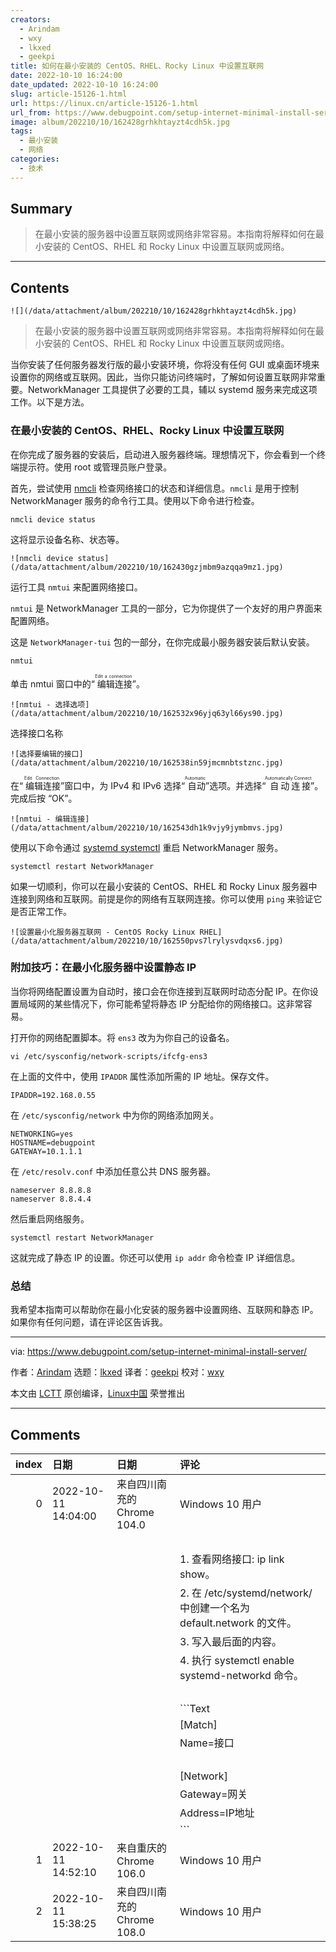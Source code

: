 ```yaml
---
creators:
  - Arindam
  - wxy
  - lkxed
  - geekpi
title: 如何在最小安装的 CentOS、RHEL、Rocky Linux 中设置互联网
date: 2022-10-10 16:24:00
date_updated: 2022-10-10 16:24:00
slug: article-15126-1.html
url: https://linux.cn/article-15126-1.html
url_from: https://www.debugpoint.com/setup-internet-minimal-install-server/
image: album/202210/10/162428grhkhtayzt4cdh5k.jpg
tags:
  - 最小安装
  - 网络
categories:
  - 技术
---
```


## Summary

> 在最小安装的服务器中设置互联网或网络非常容易。本指南将解释如何在最小安装的 CentOS、RHEL 和 Rocky Linux 中设置互联网或网络。

***

<!-- more -->

## Contents

`![](/data/attachment/album/202210/10/162428grhkhtayzt4cdh5k.jpg)`

> 
> 在最小安装的服务器中设置互联网或网络非常容易。本指南将解释如何在最小安装的 CentOS、RHEL 和 Rocky Linux 中设置互联网或网络。
> 
> 
> 

当你安装了任何服务器发行版的最小安装环境，你将没有任何 GUI 或桌面环境来设置你的网络或互联网。因此，当你只能访问终端时，了解如何设置互联网非常重要。NetworkManager 工具提供了必要的工具，辅以 systemd 服务来完成这项工作。以下是方法。

### 在最小安装的 CentOS、RHEL、Rocky Linux 中设置互联网

在你完成了服务器的安装后，启动进入服务器终端。理想情况下，你会看到一个终端提示符。使用 root 或管理员账户登录。

首先，尝试使用 [nmcli](https://linux.die.net/man/1/nmcli) 检查网络接口的状态和详细信息。`nmcli` 是用于控制 NetworkManager 服务的命令行工具。使用以下命令进行检查。

```shell
nmcli device status
```

这将显示设备名称、状态等。

`![nmcli device status](/data/attachment/album/202210/10/162430gzjmbm9azqqa9mz1.jpg)`

运行工具 `nmtui` 来配置网络接口。

`nmtui` 是 NetworkManager 工具的一部分，它为你提供了一个友好的用户界面来配置网络。

这是 `NetworkManager-tui` 包的一部分，在你完成最小服务器安装后默认安装。

```shell
nmtui
```

单击 nmtui 窗口中的“<ruby> 编辑连接 <rt>  Edit a connection </rt></ruby>”。

`![nmtui - 选择选项](/data/attachment/album/202210/10/162532x96yjq63yl66ys90.jpg)`

选择接口名称

`![选择要编辑的接口](/data/attachment/album/202210/10/162538in59jmcmnbtstznc.jpg)`

在“<ruby> 编辑连接 <rt>  Edit Connection </rt></ruby>”窗口中，为 IPv4 和 IPv6 选择“<ruby> 自动 <rt>  Automatic </rt></ruby>”选项。并选择“<ruby> 自动连接 <rt>  Automatically Connect </rt></ruby>”。完成后按 “OK”。

`![nmtui - 编辑连接](/data/attachment/album/202210/10/162543dh1k9vjy9jymbmvs.jpg)`

使用以下命令通过 [systemd systemctl](https://www.debugpoint.com/2020/12/systemd-systemctl-service/) 重启 NetworkManager 服务。

```shell
systemctl restart NetworkManager
```

如果一切顺利，你可以在最小安装的 CentOS、RHEL 和 Rocky Linux 服务器中连接到网络和互联网。前提是你的网络有互联网连接。你可以使用 `ping` 来验证它是否正常工作。

`![设置最小化服务器互联网 - CentOS Rocky Linux RHEL](/data/attachment/album/202210/10/162550pvs7lrylysvdqxs6.jpg)`

### 附加技巧：在最小化服务器中设置静态 IP

当你将网络配置设置为自动时，接口会在你连接到互联网时动态分配 IP。在你设置局域网的某些情况下，你可能希望将静态 IP 分配给你的网络接口。这非常容易。

打开你的网络配置脚本。将 `ens3` 改为为你自己的设备名。

```shell
vi /etc/sysconfig/network-scripts/ifcfg-ens3
```

在上面的文件中，使用 `IPADDR` 属性添加所需的 IP 地址。保存文件。

```shell
IPADDR=192.168.0.55
```

在 `/etc/sysconfig/network` 中为你的网络添加网关。

```shell
NETWORKING=yes
HOSTNAME=debugpoint
GATEWAY=10.1.1.1
```

在 `/etc/resolv.conf` 中添加任意公共 DNS 服务器。

```shell
nameserver 8.8.8.8
nameserver 8.8.4.4
```

然后重启网络服务。

```shell
systemctl restart NetworkManager
```

这就完成了静态 IP 的设置。你还可以使用 `ip addr` 命令检查 IP 详细信息。

### 总结

我希望本指南可以帮助你在最小化安装的服务器中设置网络、互联网和静态 IP。如果你有任何问题，请在评论区告诉我。

---

via: <https://www.debugpoint.com/setup-internet-minimal-install-server/>

作者：[Arindam](https://www.debugpoint.com/author/admin1/) 选题：[lkxed](https://github.com/lkxed) 译者：[geekpi](https://github.com/geekpi) 校对：[wxy](https://github.com/wxy)

本文由 [LCTT](https://github.com/LCTT/TranslateProject) 原创编译，[Linux中国](https://linux.cn/) 荣誉推出

***

## Comments

|   index | 日期                | 日期                                        | 评论                                                                                                         |
|--------:|:--------------------|:--------------------------------------------|:-------------------------------------------------------------------------------------------------------------|
|       0 | 2022-10-11 14:04:00 | 来自四川南充的 Chrome 104.0|Windows 10 用户 | 都有洁癖要最小化安装了，肯定得避免再装更多不必要的软件啊。iproute2 和 systemd 系统都带吧。<br /> |
|         |                     |                                             | <br />                                                                                           |
|         |                     |                                             | 1. 查看网络接口: ip link show。<br />                                                                   |
|         |                     |                                             | 2. 在 /etc/systemd/network/ 中创建一个名为 default.network 的文件。<br />                                    |
|         |                     |                                             | 3. 写入最后面的内容。<br />                                                                        |
|         |                     |                                             | 4. 执行 systemctl enable systemd-networkd 命令。<br />                                                |
|         |                     |                                             | <br />                                                                               |
|         |                     |                                             | ```Text<br />                                                                                    |
|         |                     |                                             | [Match]<br />                                                                           |
|         |                     |                                             | Name=接口<br />                                                                                    |
|         |                     |                                             | <br />                                                                                      |
|         |                     |                                             | [Network]<br />                                                                                  |
|         |                     |                                             | Gateway=网关<br />                                                                                 |
|         |                     |                                             | Address=IP地址<br />                                                                               |
|         |                     |                                             | ```                                                                                              |
|       1 | 2022-10-11 14:52:10 | 来自重庆的 Chrome 106.0|Windows 10 用户     | 测试                                                                                             |
|       2 | 2022-10-11 15:38:25 | 来自四川南充的 Chrome 108.0|Windows 10 用户 | 1 packets transmitted, 0 received, 100% packet loss, time 0ms                                    |
